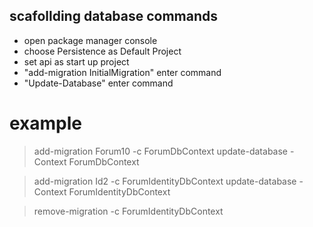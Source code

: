 ## scafollding database commands

- open package manager console
- choose Persistence as Default Project
- set api as start up project
- "add-migration InitialMigration" enter command
- "Update-Database" enter command

# example
> add-migration Forum10 -c ForumDbContext
> update-database -Context ForumDbContext

> add-migration Id2 -c ForumIdentityDbContext
> update-database -Context ForumIdentityDbContext

> remove-migration -c ForumIdentityDbContext